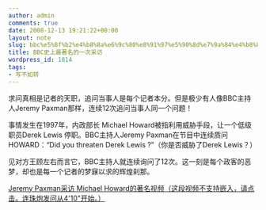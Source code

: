```yaml
---
author: admin
comments: true
date: 2008-12-13 19:21:22+00:00
layout: note
slug: bbc%e5%8f%b2%e4%b8%8a%e6%9c%80%e8%91%97%e5%90%8d%e7%9a%84%e4%b8%80%e6%ac%a1%e9%87%87%e8%ae%bf
title: BBC史上最著名的一次采访
wordpress_id: 1814
tags:
- 写不如转
---
```


求问真相是记者的天职，追问当事人是每个记者本分。但是极少有人像BBC主持人Jeremy Paxman那样，连续12次追问当事人同一个问题！

事情发生在1997年，内政部长 Michael Howard被指利用威胁手段，让一个低级职员Derek Lewis 停职。BBC主持人Jeremy Paxman在节目中连续质问HOWARD：“Did you threaten Derek Lewis ?”（你是否威胁了Derek Lewis？）

见对方王顾左右而言它，BBC主持人就连续询问了12次。这一刻是每个政客的恶梦，却也是每一个记者的梦寐以求的辉煌刹那。

[Jeremy Paxman采访 Michael Howard的著名视频（这段视频不支持嵌入，请点击。连珠炮发问从4'10"开始。）]( http://www.youtube.com/watch?v=Uwlsd8RAoqI)
